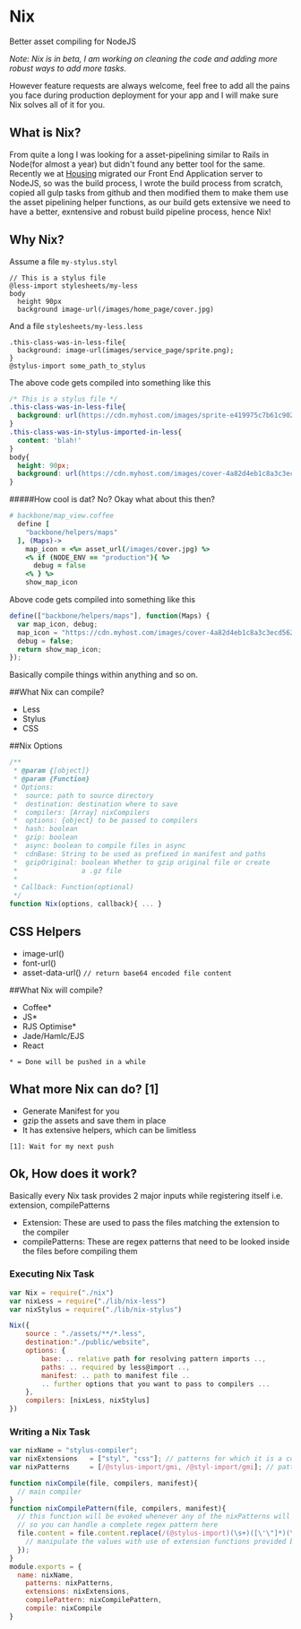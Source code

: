 # Nix
Better asset compiling for NodeJS

*Note: Nix is in beta, I am working on cleaning the code and adding more robust ways to add more tasks.*

However feature requests are always welcome, feel free to add all the pains you face during production deployment for your app and I will make sure Nix solves all of it for you.

## What is Nix?
From quite a long I was looking for a asset-pipelining similar to Rails in Node(for almost a year) but didn't found any better tool for the same. Recently we at [Housing](https://housing.com) migrated our Front End Application server to NodeJS, so was the build process, I wrote the build process from scratch, copied all gulp tasks from github and then modified them to make them use the asset pipelining helper functions, as our build gets extensive we need to have a better, exntensive and robust build pipeline process, hence Nix!

## Why Nix?

Assume a file ```my-stylus.styl```
```stylus
// This is a stylus file
@less-import stylesheets/my-less
body
  height 90px
  background image-url(/images/home_page/cover.jpg)
```

And a file ```stylesheets/my-less.less```

```less
.this-class-was-in-less-file{
  background: image-url(images/service_page/sprite.png);
}
@stylus-import some_path_to_stylus
```

The above code gets compiled into something like this
```css
/* This is a stylus file */
.this-class-was-in-less-file{
  background: url(https://cdn.myhost.com/images/sprite-e419975c7b61c9027b9f2f13219e774a.png);
}
.this-class-was-in-stylus-imported-in-less{
  content: 'blah!'
}
body{
  height: 90px;
  background: url(https://cdn.myhost.com/images/cover-4a82d4eb1c8a3c3ecd56264d8e1d6116.jpg);
}
```
#####How cool is dat? No?
Okay what about this then?

```coffeescript
# backbone/map_view.coffee
  define [
    "backbone/helpers/maps"
  ], (Maps)->
    map_icon = <%= asset_url(/images/cover.jpg) %>
    <% if (NODE_ENV == "production"){ %>
      debug = false
    <% } %>
    show_map_icon
```
Above code gets compiled into something like this

```javascript
define(["backbone/helpers/maps"], function(Maps) {
  var map_icon, debug;
  map_icon = "https://cdn.myhost.com/images/cover-4a82d4eb1c8a3c3ecd56264d8e1d6116.jpg";
  debug = false;
  return show_map_icon;
});
```
Basically compile things within anything and so on.

##What Nix can compile?

- Less
- Stylus
- CSS

##Nix Options

```javascript
/**
 * @param {[object]}
 * @param {Function}
 * Options: 
 *  source: path to source directory
 *  destination: destination where to save
 *  compilers: [Array] nixCompilers
 *  options: {object} to be passed to compilers
 *  hash: boolean
 *  gzip: boolean
 *  async: boolean to compile files in async
 *  cdnBase: String to be used as prefixed in manifest and paths
 *  gzipOriginal: boolean Whether to gzip original file or create
 *                a .gz file
 *  
 * Callback: Function(optional)
 */
function Nix(options, callback){ ... }
```

## CSS Helpers

- image-url()
- font-url()
- asset-data-url() ```// return base64 encoded file content```


##What Nix will compile?
- Coffee*
- JS*
- RJS Optimise*
- Jade/Hamlc/EJS
- React

```* = Done will be pushed in a while```

## What more Nix can do? [1]
- Generate Manifest for you
- gzip the assets and save them in place
- It has extensive helpers, which can be limitless

```[1]: Wait for my next push```
## Ok, How does it work?
Basically every Nix task provides 2 major inputs while registering itself i.e. extension, compilePatterns
- Extension: These are used to pass the files matching the extension to the compiler
- compilePatterns: These are regex patterns that need to be looked inside the files before compiling them

### Executing Nix Task

```javascript
var Nix = require("./nix")
var nixLess = require("./lib/nix-less")
var nixStylus = require("./lib/nix-stylus")

Nix({
	source : "./assets/**/*.less", 
	destination:"./public/website",
	options: {
		base: .. relative path for resolving pattern imports ..,
		paths: .. required by less@import ..,
		manifest: .. path to manifest file ..
		.. further options that you want to pass to compilers ...
	},
	compilers: [nixLess, nixStylus]
})

```

### Writing a Nix Task
```javascript
var nixName	= "stylus-compiler";
var nixExtensions	= ["styl", "css"]; // patterns for which it is a core compiler
var nixPatterns		= [/@stylus-import/gmi, /@styl-import/gmi]; // patterns to look for in files

function nixCompile(file, compilers, manifest){
  // main compiler
}
function nixCompilePattern(file, compilers, manifest){
  // this function will be evoked whenever any of the nixPatterns will match in a file
  // so you can handle a complete regex pattern here
  file.content = file.content.replace(/(@stylus-import)(\s+)([\'\"]*)(\S+)([\'\"]*)/gmi, function(){
    // manipulate the values with use of extension functions provided by nix
  });
}
module.exports = {
  name: nixName,
	patterns: nixPatterns,
	extensions: nixExtensions,
	compilePattern: nixCompilePattern,
	compile: nixCompile
}
```
